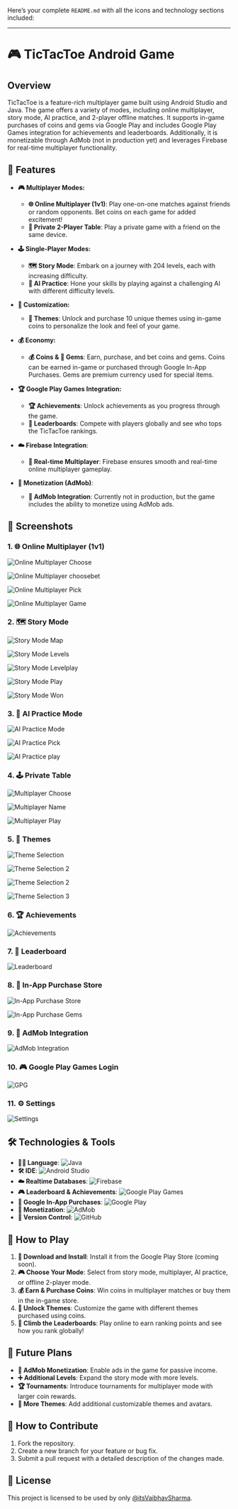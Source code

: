 Here’s your complete `README.md` with all the icons and technology sections included:

---

# 🎮 TicTacToe Android Game

## Overview

TicTacToe is a feature-rich multiplayer game built using Android Studio and Java. The game offers a variety of modes, including online multiplayer, story mode, AI practice, and 2-player offline matches. It supports in-game purchases of coins and gems via Google Play and includes Google Play Games integration for achievements and leaderboards. Additionally, it is monetizable through AdMob (not in production yet) and leverages Firebase for real-time multiplayer functionality.

## 🌟 Features

- **🎮 Multiplayer Modes:**
  - **🌐 Online Multiplayer (1v1)**: Play one-on-one matches against friends or random opponents. Bet coins on each game for added excitement!
  - **👥 Private 2-Player Table**: Play a private game with a friend on the same device.
- **🕹️ Single-Player Modes:**

  - **🗺️ Story Mode**: Embark on a journey with 204 levels, each with increasing difficulty.
  - **🤖 AI Practice**: Hone your skills by playing against a challenging AI with different difficulty levels.

- **🎨 Customization:**
  - **🎨 Themes**: Unlock and purchase 10 unique themes using in-game coins to personalize the look and feel of your game.
- **💰 Economy:**
  - **💰 Coins & 💎 Gems**: Earn, purchase, and bet coins and gems. Coins can be earned in-game or purchased through Google In-App Purchases. Gems are premium currency used for special items.
- **🏆 Google Play Games Integration:**

  - **🏆 Achievements**: Unlock achievements as you progress through the game.
  - **🥇 Leaderboards**: Compete with players globally and see who tops the TicTacToe rankings.

- **☁️ Firebase Integration**:

  - **🔗 Real-time Multiplayer**: Firebase ensures smooth and real-time online multiplayer gameplay.

- **📱 Monetization (AdMob)**:
  - **📱 AdMob Integration**: Currently not in production, but the game includes the ability to monetize using AdMob ads.

## 📸 Screenshots

### 1. **🌐 Online Multiplayer (1v1)**

![Online Multiplayer Choose](screenshots/onlinemultichoose.jpg)

![Online Multiplayer choosebet](screenshots/onlinemultichoosebet.jpg)

![Online Multiplayer Pick](screenshots/pickMulti.jpg)

![Online Multiplayer Game](screenshots/onlineMulti.jpg)

### 2. **🗺️ Story Mode**

![Story Mode Map](screenshots/storyChoose.jpg)

![Story Mode Levels](screenshots/storylevels.jpg)

![Story Mode Levelplay](screenshots/storyLevelplay.jpg)

![Story Mode Play](screenshots/storyPlay.jpg)

![Story Mode Won](screenshots/storyWon.jpg)

### 3. **🤖 AI Practice Mode**

![AI Practice Mode](screenshots/practiceAIChoose.jpg)

![AI Practice Pick](screenshots/pick.jpg)

![AI Practice play](screenshots/Aiplay.jpg)

### 4. **🕹️ Private Table**

![Multiplayer Choose](screenshots/privatetablechoose.jpg)

![Multiplayer Name](screenshots/privatetablename.jpg)

![Multiplayer Play](screenshots/privatetableplay.jpg)

### 5. **🎨 Themes**

![Theme Selection](screenshots/themeChoose.jpg)

![Theme Selection 2](screenshots/themeStart1.jpg)

![Theme Selection 2](screenshots/themeStart.jpg)

![Theme Selection 3](screenshots/themeEnd.jpg)

### 6. **🏆 Achievements**

![Achievements](screenshots/achievements.jpg)

### 7. **🥇 Leaderboard**

![Leaderboard](screenshots/leaderboard.jpg)

### 8. **🛒 In-App Purchase Store**

![In-App Purchase Store](screenshots/iapcoin.jpg)

![In-App Purchase Gems](screenshots/iapgem.jpg)

### 9. **📱 AdMob Integration**

![AdMob Integration](screenshots/advideo.jpg)

### 10. **🎮 Google Play Games Login**

![GPG](screenshots/signIN.jpg)

### 11. **⚙️ Settings**

![Settings](screenshots/settings.jpg)

## 🛠️ Technologies & Tools

- **👨‍💻 Language**:
  ![Java](https://img.shields.io/badge/Java-007396?style=for-the-badge&logo=java&logoColor=white)
- **🛠️ IDE**:
  ![Android Studio](https://img.shields.io/badge/Android%20Studio-3DDC84?style=for-the-badge&logo=android-studio&logoColor=white)
- **☁️ Realtime Databases**:
  ![Firebase](https://img.shields.io/badge/Firebase-FFCA28?style=for-the-badge&logo=firebase&logoColor=black)
- **🎮 Leaderboard & Achievements**:
  ![Google Play Games](https://img.shields.io/badge/Google%20Play%20Games-414141?style=for-the-badge&logo=google-play&logoColor=white)
- **🛒 Google In-App Purchases**:
  ![Google Play](https://img.shields.io/badge/Google%20Play-414141?style=for-the-badge&logo=google-play&logoColor=white)
- **📱 Monetization**:
  ![AdMob](https://img.shields.io/badge/AdMob-EA4335?style=for-the-badge&logo=google-admob&logoColor=white)
- **🔄 Version Control**:
  ![GitHub](https://img.shields.io/badge/GitHub-181717?style=for-the-badge&logo=github&logoColor=white)

## 🎯 How to Play

1. **📲 Download and Install**: Install it from the Google Play Store (coming soon).
2. **🎮 Choose Your Mode**: Select from story mode, multiplayer, AI practice, or offline 2-player mode.
3. **💰 Earn & Purchase Coins**: Win coins in multiplayer matches or buy them in the in-game store.
4. **🎨 Unlock Themes**: Customize the game with different themes purchased using coins.
5. **🥇 Climb the Leaderboards**: Play online to earn ranking points and see how you rank globally!

## 🚀 Future Plans

- **📱 AdMob Monetization**: Enable ads in the game for passive income.
- **➕ Additional Levels**: Expand the story mode with more levels.
- **🏆 Tournaments**: Introduce tournaments for multiplayer mode with larger coin rewards.
- **🎨 More Themes**: Add additional customizable themes and avatars.

## 🤝 How to Contribute

1. Fork the repository.
2. Create a new branch for your feature or bug fix.
3. Submit a pull request with a detailed description of the changes made.

## 📄 License

This project is licensed to be used by only [@itsVaibhavSharma](https://github.com/itsVaibhavSharma).
